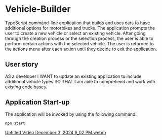 # Vehicle-Builder
TypeScript command-line application that builds and uses cars to have additional options for motorbikes and trucks. The application prompts the user to create a new vehicle or select an existing vehicle. After going through the creation process or the selection process, the user is able to perform certain actions with the selected vehicle. The user is returned to the actions menu after each action until they decide to exit the application.

## User story
AS a developer
I WANT to update an existing application to include additional vehicle types
SO THAT I am able to comprehend and work with existing code bases.

## Application Start-up
The application will be invoked by using the following command:

```bash
npm start
``` 
[Untitled Video December 3, 2024 9_02 PM.webm](https://github.com/user-attachments/assets/8f4cca68-da68-4e0a-929c-a111d869414a)

